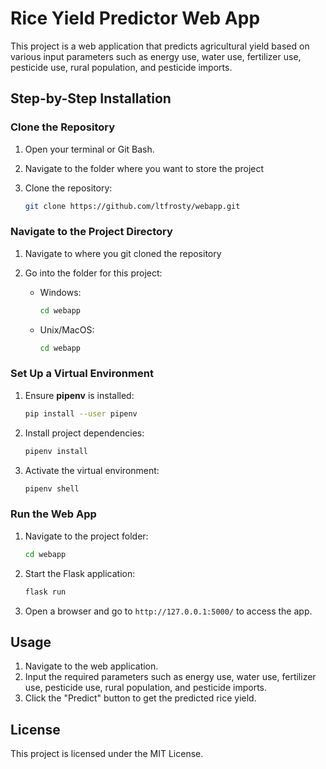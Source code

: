 # Rice Yield Predictor Web App
This project is a web application that predicts agricultural yield based on various input parameters such as energy use, water use, fertilizer use, pesticide use, rural population, and pesticide imports.

## Step-by-Step Installation  

### Clone the Repository  

1. Open your terminal or Git Bash.  

2. Navigate to the folder where you want to store the project

3. Clone the repository:  
   ```bash  
   git clone https://github.com/ltfrosty/webapp.git  
   ```  

### Navigate to the Project Directory  
1. Navigate to where you git cloned the repository

2. Go into the folder for this project:  
   - Windows:  
     ```bash  
     cd webapp  
     ```  
   - Unix/MacOS:  
     ```bash  
     cd webapp 
     ```  

### Set Up a Virtual Environment  

1. Ensure **pipenv** is installed:  
   ```bash  
   pip install --user pipenv  
   ```  
2. Install project dependencies:  
   ```bash  
   pipenv install  
   ```  
3. Activate the virtual environment:  
   ```bash  
   pipenv shell  
   ```  

### Run the Web App  

1. Navigate to the project folder:  
   ```bash  
   cd webapp 
   ```  
2. Start the Flask application:  
   ```bash  
   flask run  
   ```  
3. Open a browser and go to `http://127.0.0.1:5000/` to access the app. 

## Usage

1. Navigate to the web application.
2. Input the required parameters such as energy use, water use, fertilizer use, pesticide use, rural population, and pesticide imports.
3. Click the "Predict" button to get the predicted rice yield.

## License

This project is licensed under the MIT License.
    
